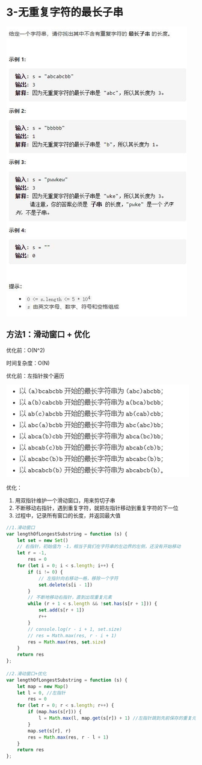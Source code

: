 # 3-无重复字符的最长子串

<img src="./img/3-无重复字符的最长子串.jpg" />



## 方法1：滑动窗口 + 优化

优化前：O(N^2)

时间复杂度：O(N)

优化前：左指针挨个遍历

<img src="./img/优化前.jpg" />

优化：

1. 用双指针维护一个滑动窗口，用来剪切子串
2. 不断移动右指针，遇到重复字符，就把左指针移动到重复字符的下一位
3. 过程中，记录所有窗口的长度，并返回最大值

```js
//1.滑动窗口
var lengthOfLongestSubstring = function (s) {
    let set = new Set()
    // 右指针，初始值为 -1，相当于我们在字符串的左边界的左侧，还没有开始移动
    let r = -1,
        res = 0
    for (let i = 0; i < s.length; i++) {
        if (i != 0) {
            // 左指针向右移动一格，移除一个字符
            set.delete(s[i - 1])
        }
        // 不断地移动右指针，直到出现重复元素
        while (r + 1 < s.length && !set.has(s[r + 1])) {
            set.add(s[r + 1])
            r++
        }
        // console.log(r - i + 1, set.size)
        // res = Math.max(res, r - i + 1)
        res = Math.max(res, set.size)
    }
    return res
};

//2.滑动窗口+优化
var lengthOfLongestSubstring = function (s) {
    let map = new Map()
    let l = 0, //左指针
        res = 0
    for (let r = 0; r < s.length; r++) {
        if (map.has(s[r])) {
            l = Math.max(l, map.get(s[r]) + 1) //左指针跳到先前保存的重复元素的后一个位置
        }
        map.set(s[r], r)
        res = Math.max(res, r - l + 1)
    }
    return res
};
```

